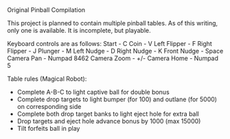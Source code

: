 Original Pinball Compilation

This project is planned to contain multiple pinball tables. As of this writing, only one is available. It is incomplete, but playable.

Keyboard controls are as follows:
Start - C
Coin - V
Left Flipper - F
Right Flipper - J
Plunger - M
Left Nudge - D
Right Nudge - K
Front Nudge - Space
Camera Pan - Numpad 8462
Camera Zoom - +/-
Camera Home - Numpad 5

Table rules (Magical Robot):
- Complete A-B-C to light captive ball for double bonus
- Complete drop targets to light bumper (for 100) and outlane (for 5000) on corresponding side
- Complete both drop target banks to light eject hole for extra ball
- Drop targets and eject hole advance bonus by 1000 (max 15000)
- Tilt forfeits ball in play
